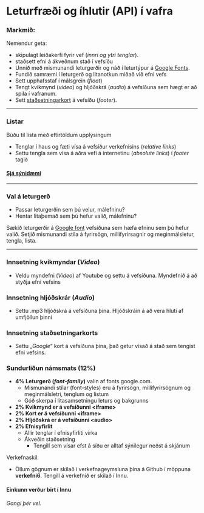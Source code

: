 # Leturfræði og íhlutir (API) í vafra

### Markmið:

Nemendur geta:
* skipulagt leiðakerfi fyrir vef (_innri og ytri tenglar_).
* staðsett efni á ákveðnum stað í vefsíðu
* Unnið með mismunandi leturgerðir og náð í leturtýpur á [Google Fonts](https://fonts.google.com/). 
* Fundið samræmi í leturgerð og litanotkun miðað við efni vefs 
* Sett upphafsstaf í málsgrein (_float_)
* Tengt kvikmynd (_video_) og hljóðskrá (_audio_) á vefsíðuna sem hægt er að spila í vafranum. 
* Sett [staðsetningarkort](https://www.google.is/maps/place/T%C3%A6knisk%C3%B3linn+-+H%C3%A1teigsvegur/@64.1390675,-21.9048536,17z/data=!3m1!4b1!4m5!3m4!1s0x48d674cc84500001:0x16719bf129fa31a7!8m2!3d64.1390675!4d-21.9026596) á vefsíðu (_footer_). 

---

### Listar  
 
Búðu til lista með eftirtöldum upplýsingum 

* Tenglar í haus og fæti vísa á vefsíður verkefnisins (_relative links_)
* Settu tengla sem vísa á aðra vefi á internetinu (_absolute links_) í _footer_ tagið

#### [Sjá sýnidæmi](https://vefgrunnur.github.io/synidaemi/verkefni-6/)

---

### Val á leturgerð  

* Passar leturgerðin sem þú velur, málefninu?  
* Hentar litaþemað sem þú hefur valið, málefninu?

Sækið leturgerðir á [Google font](https://fonts.google.com/) vefsíðuna sem hæfa efninu sem þú hefur valið.  Setjið mismunandi stíla á fyrirsögn, millifyrirsagnir og meginmálsletur, tengla, lista.  

---

### Innsetning kvikmyndar (_Video_)

* Veldu myndefni (_Video_) af Youtube og settu á vefsíðuna. Myndefnið á að styðja efni vefsins

### Innsetning hljóðskrár (_Audio_)

* Settu .mp3 hljóðskrá á vefsíðuna þína. Hljóðskráin á að vera hluti af umfjöllun þinni

### Innsetning staðsetningarkorts

* Settu „_Google_“ kort á vefsíðuna þína, það  getur vísað á stað sem tengist efni vefsins.

### Sundurliðun námsmats (12%)

* **4% Leturgerð (_font-family_)** valin af fonts.google.com.
    * Mismunandi stílar (font-styles) eru á fyrirsögn, millifyrirsögnum og meginmálsletri, tenglum og listum
    * Góð skerpa í litasamsetningu leturs og bakgrunns
* **2% Kvikmynd er á vefsíðunni &lt;iframe>**
* **2% Kort er á vefsíðunni &lt;iframe>**
* **2% Hljóðskrá er á vefsíðunni &lt;audio>**
* **2% Efnisyfirlit**
    * Allir tenglar í efnisyfirliti virka
    * Ákveðin staðsetning 
      * Tengill sem vísar efst á síðu er alltaf sýnilegur neðst á skjánum


Verkefnaskil:  
* Öllum gögnum er skilað í verkefnageymsluna þína á Github í möppuna **verkefni6**. Tengill á verkefnið er skilað í Innu.

#### Einkunn verður birt í Innu

_Gangi þér vel._
